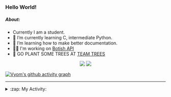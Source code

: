 ### Hello World!

##### About:
- Currently I am a student.
- 🌱 I’m currently learning C, intermediate Python.
- 🌱 I’m learning how to make better documentation.
- 👨‍💻 I'm working on [Botish API](https://github.com/Vyvy-vi/api)
- 🌱 GO PLANT SOME TREES AT [TEAM TREES](https://teamtrees.org/)

<p align="center">
  <a href="https://twitter.com/Vyvy_viM"><img target="_blank" src="https://img.shields.io/badge/twitter%20@Vyvy_viM-0D95E8?style=for-the-badge&logo=twitter&logoColor=white"/></a> 
  <a href="https://vyvy-vi.github.io/portfolio"><img target="_blank" src="https://img.shields.io/badge/-I_love_open_source-green?style=for-the-badge&logo=github&logoColor=black"/></a> 
</p>

[![Vyom's github activity graph](https://activity-graph.herokuapp.com/graph?username=Vyvy-vi)](https://github.com/ashutosh00710/github-readme-activity-graph)

---
<details>
  <summary>:zap: My Activity:</summary>
  
<!--START_SECTION:waka-->
![Code Time](http://img.shields.io/badge/Code%20Time-602%20hrs%2018%20mins-blue)

**I'm a Night 🦉** 

```text
🌞 Morning    43 commits     ██░░░░░░░░░░░░░░░░░░░░░░░   7.99% 
🌆 Daytime    138 commits    ██████░░░░░░░░░░░░░░░░░░░   25.65% 
🌃 Evening    165 commits    ███████░░░░░░░░░░░░░░░░░░   30.67% 
🌙 Night      192 commits    █████████░░░░░░░░░░░░░░░░   35.69%

```
📅 **I'm Most Productive on Sunday** 

```text
Monday       52 commits     ██░░░░░░░░░░░░░░░░░░░░░░░   9.67% 
Tuesday      98 commits     ████░░░░░░░░░░░░░░░░░░░░░   18.22% 
Wednesday    78 commits     ███░░░░░░░░░░░░░░░░░░░░░░   14.5% 
Thursday     68 commits     ███░░░░░░░░░░░░░░░░░░░░░░   12.64% 
Friday       51 commits     ██░░░░░░░░░░░░░░░░░░░░░░░   9.48% 
Saturday     60 commits     ██░░░░░░░░░░░░░░░░░░░░░░░   11.15% 
Sunday       131 commits    ██████░░░░░░░░░░░░░░░░░░░   24.35%

```


📊 **This Week I Spent My Time On** 

```text
🔥 Editors: 
Vim                      9 hrs 11 mins       ████████████░░░░░░░░░░░░░   49.24% 
Unknown Editor           6 hrs               ████████░░░░░░░░░░░░░░░░░   32.13% 
VS Code                  3 hrs 28 mins       ████░░░░░░░░░░░░░░░░░░░░░   18.63%

🐱‍💻 Projects: 
Unknown Project          6 hrs 28 mins       ████████░░░░░░░░░░░░░░░░░   34.69% 
praise_backend_js        6 hrs 15 mins       ████████░░░░░░░░░░░░░░░░░   33.53% 
Address-book-gui         2 hrs 2 mins        ██░░░░░░░░░░░░░░░░░░░░░░░   10.98% 
CSF102                   1 hr 18 mins        █░░░░░░░░░░░░░░░░░░░░░░░░   7.02% 
CSF                      1 hr 17 mins        █░░░░░░░░░░░░░░░░░░░░░░░░   6.93%

```


 Last Updated on 24/01/2022 16:16:44 UTC
<!--END_SECTION:waka-->
</details>
